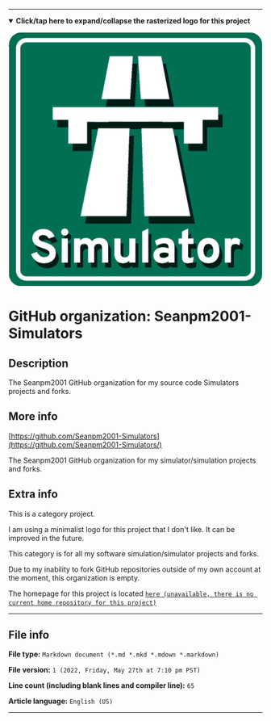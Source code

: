 
***

<!--

<details><summary><b lang="en">Click/tap here to expand/collapse the vectorized logo for this project</b></summary>

![Simulators logo 2011.svg failed to load. The file may be missing or corrupt. Check the file path for errors first.](/AdditionalInfo/2/Seanpm2001-Simulators/Simulators%20logo%202011.svg)

</details>

!-->

<details open><summary><b lang="en">Click/tap here to expand/collapse the rasterized logo for this project</b></summary>

![SimulatorIcon.png failed to load. The file may be missing or corrupt. Check the file path for errors first.](/AdditionalInfo/2/Seanpm2001-Simulators/SimulatorIcon.png)

</details>

# GitHub organization: Seanpm2001-Simulators

## Description

The Seanpm2001 GitHub organization for my source code Simulators projects and forks.

## More info

[https://github.com/Seanpm2001-Simulators](https://github.com/Seanpm2001-Simulators/)

The Seanpm2001 GitHub organization for my simulator/simulation projects and forks.

## Extra info

This is a category project.

I am using a minimalist logo for this project that I don't like. It can be improved in the future.

This category is for all my software simulation/simulator projects and forks.

<!--
As of 2022, May 27th, I don't have any projects that use for this organization yet.
!-->

Due to my inability to fork GitHub repositories outside of my own account at the moment, this organization is empty.

The homepage for this project is located [`here (unavailable, there is no current home repository for this project)`](https://www.example.com)

<!--
There is no current home repository for this project.
!-->

***

## File info

**File type:** `Markdown document (*.md *.mkd *.mdown *.markdown)`

**File version:** `1 (2022, Friday, May 27th at 7:10 pm PST)`

**Line count (including blank lines and compiler line):** `65`

**Article language:** `English (US)`

***
